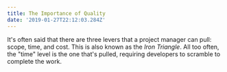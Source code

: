 ```yaml
---
title: The Importance of Quality
date: '2019-01-27T22:12:03.284Z'
---
```


It's often said that there are three levers that a project manager can pull: scope, time, and cost. This is also known as the _Iron Triangle_. All too often, the "time" level is the one that's pulled, requiring developers to scramble to complete the work.